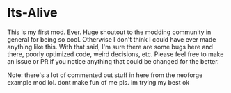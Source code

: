 # Its-Alive

This is my first mod. Ever. Huge shoutout to the modding community in general for being so cool. Otherwise I don't think I could have ever made anything like this.
With that said, I'm sure there are some bugs here and there, poorly optimized code, weird decisions, etc. Please feel free to make an issue or PR if you notice anything that could be changed for the better.

Note: there's a lot of commented out stuff in here from the neoforge example mod lol. dont make fun of me pls. im trying my best ok